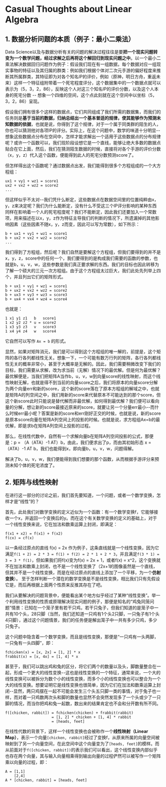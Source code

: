 # Casual Thoughts about Linear Algebra

## 1. 数据分析问题的本质（例子：最小二乘法）

Data Science以及与数据分析有关的问题的解决过程往往是要**把一个现实问题转变为一个数学问题，经过求解之后再将这个解回归到现实问题之中**。以一个最小二乘法解决数据回归问题作为例子：假设我们现在有一组数据，每个数据对应一组现实事物的特征以及其归属的群类：例如我们根据个体对二次元手游的偏好程度来推断其所属群类，其特征即为对各个知名IP的评价，例如（原神，明日方舟，重返未来）这样一个特征组附带着一个死宅程度评分，这个数据集中的一个数据点就可以表示为（5，3，2，86），反映这个人对这三个知名IP的评价分数，以及这个人本身的死宅分数 -- 想象一个四维的空间，这个点此刻就在这个空间中以坐标（5，3，2，86）呈现。

假设我们拥有很多个这样的数据点，它们共同组成了我们所需的数据集，而我们的任务则是**基于当前的数据，归纳总结出一个基本普适的规律，使其能够作为预测未知数据的依据**，也就是说，你得到了这个规律，对于一个属于同类群的陌生的人，你也可以猜测他对各项IP的评分。实际上，在这个问题中，数学的味道十分明显--想象这些数据点分布在空间中，怎样才能求解出一个适用于这些数据点的分布规律呢？或许一个函数可以，我们现阶段设想它是一个直线，能够让绝大多数的数据点贴合在它上面，然后，我们在猜测陌生数据的时候，直接将对各个手游的评价分数（x，y，z）代入这个函数，便能得到此人的死宅分数预测score了。

但怎样得出这个函数呢？通过数据点出发，我们能得到很多个方程组成的一个大方程组：

```
ux1 + vy1 + wz1 = score1 
ux2 + vx2 + wz2 = score2
...
```

但这样似乎不太对--我们凭什么断定，这些数据点在数据空间里的位置纯粹由x，y，z来决定呢？我们为什么能断定，没有什么不受这三个IP评分影响的某种东西同样在影响着一个人的死宅程度呢？我们不能断定，因此我们还要加入一个常数项，用来描述在以x，y，z作为特征主导我们的判断的情况下，所遗漏掉的其他影响因素（这些因素不随x，y，z而变，因此可以写为常数），如下所示：

```
b + ux1 + vy1 + wz1 = score1
b + ux2 + vx2 + wz2 = score2
...
```

我们得到了方程组，然后呢？我们自然是要解这个方程组，但我们要得到的并不是x，y，z，score中的任何一个，我们要得到的是构成我们需要的函数的参数，也就是b，u，v，w，这些参数是我们真正要求解的东西。我们的目标也因此转移为了解一个硕大的三元一次方程组。由于这个方程组太过巨大，我们此处先列举上四个，并且列出它们的矩阵形式。

```
b + ux1 + vy1 + wz1 = score1
b + ux2 + vx2 + wz2 = score2
b + ux3 + vy3 + wz3 = score3
b + ux4 + vx4 + wz4 = score4
```

也就是：

```
1 x1 y1 z1   b   score1
1 x2 y2 z2 * u = score2
1 x3 y3 z3   v   score3
1 x4 y4 z4   w   score4
```

它自然可以写作 `Ax = b` 的形式。

显然，如果对矩阵消元，我们是可以得到这个方程组的唯一解的，前提是，这个矩阵的各行各列都线性无关。想象一下，一个可能有数万行列的矩阵，各行各列都线性无关的概率非常小，甚至于大概率是无解的。因此，我们需要稍微改变下我们的目标，我们需要从求解，改为求当前（无解）情况下的最优解。但是何为最优解？最优解便是，当我们把矩阵A当作b，u，v，w到向量score的线性映射，而这个线性映射无解，也就是得不到当前的向量score之后，我们将原本的向量score分解为两个向量err和新的score，这个新的score落在了原本方程组的解域之中，也就是矩阵A的列空间之中，我们用新的score来代替原本不可能达到的那个score，但这个新score此时只能说是替代解而非最优解，如何得到最优解？我们便可以看向量的分解，想让新的score最接近原来的score，就要让另一个分量err最小--而什么时候err最小呢？答案是新的score和err刚好正交的时候，也就是说，新的score是原本score向量在矩阵A列空间上的投影的时候。也就是说，求方程组Ax=b的最优解，即是求b在矩阵A列空间上投影的过程。

那么，在线性代数中，自然有一个求解向量b在矩阵A列空间投影的公式，那便是：p = （A（ATA）-1 AT）b，由此，我们便求出了p，而由其初始形态 x = （ATA）-1 AT b，我们也能得到x，即向量b，u，v，w，问题得解。

解决了b，u，v，w，我们便能得到我们想要的那个函数，从而根据手游评分来预测未知个体的死宅浓度了。

## 2. 矩阵与线性映射

在进行这一部分的讨论之前，我们首先要知道，一个问题，或者一个数学变换，怎样才是“线性”的？

首先，此处我们对数学变换的定义近似为一个函数：有一个数学变换f，它能够接收一个x，并返回一个变换后的y。而在这个有关数学变换的定义的基础上，对于一个线性变换来说，它在加法和数乘运算上封闭，即满足：

```
f(x1 + x2) = f(x1) + f(x2)
f(cx) = cf(x) 
```

以一条经过原点的直线 f(x) = 2x 作为例子，这条直线就是一个线性变换，因为它满足`f(1 + 2) = 2 * 3 = f(1) + f(2) = 2 * 1 + 2 * 3`，并且满足`f(3 * 1) = 3 = 3 * f(1)`，但如果我们将f(x)变为f(x) = 2x + 1，或者f(x) = x^2，这个变换就不在加法和数乘上封闭，也不是一个线性变换了（2x+1的图像虽然是一个直线，但其并不是一个线性变换，而是在经过原点的直线上添加了一个平移，为一个**仿射变换**）。 至于怎样判断一个潜在的数学变换是不是线性变换，相比我们只有先假设它是，而后再根据上面两个性质来反推其存在了吧。

我们从要解决的问题背景中，便能看出某个地方似乎经过了某种“线性变换”。举一个利用线性变换的性质或原理解决现实问题的例子，那便是知名的“鸡兔同笼问题”情景：已知在一个笼子里有若干只鸡，若干只兔子，但我们知道的是笼子中一共有10个头，28只脚（当然，我们还知道一只鸡有1个头2只脚，一只兔子有1个头4只脚），通过这个问题情景，我们的任务便是解出笼子中一共有多少只鸡，多少只兔子。

这个问题中隐含着一个数学变换，而且是线性变换，那便是“一只鸡有一头两脚，一只兔有一头四脚”，即：

```
fchicken(x) = [x, 2x] = [1, 2] * x
frabbit(x) = [x, 4x] = [1, 4] * x
```

甚至于，我们可以跳出鸡和兔的区分，将它们两个的数量以及头，脚数量整合在一起，形成一个更大的线性变换--这也是线性变换的一个特征，通常来说，一个大的线性变换可以被拆分为数个小的线性变换，而多个小的线性变换也可以整合为一个大的线性变换。想要证明它是线性变换也很简单，因为它们在加法和数乘运算上封闭--显然，两只鸡摆在一起不可能会发生三个头五只脚一类的事情，对于兔子也一样，而对着一只鸡数两次头和脚的数量也显然不会突然发现多了一个头或少了一只脚的情况，而当你把鸡和兔一起数，数出来的结果肯定也不会和分开数有所不同。

```
f([chicken, rabbit]) = fchicken(chicken) + frabbit(rabbit)
                     = [1, 2] * chicken + [1, 4] * rabbit
                     = [heads, feet]
```

在线性代数的背景下，这样一个线性变换也会被称作一个**线性映射（Linear Map）**，表示一个向量`[chicken, rabbit]`经过了变换f，从原来所属的向量空间被映射到了另一个向量空间，在此空间中这个向量变为了`[heads, feet]`的模样。而从前面对于`f([chicken, rabbit])`的表示我们可以看出，这个线性变换内部似乎也存在两个向量，其与输入向量相乘得到输出向量的过程俨然可以被写作一个矩阵乘以向量的过程，即：

```
A = [1,1]     
    [2,4]
A * [chicken, rabbit] = [heads, feet] 
```

